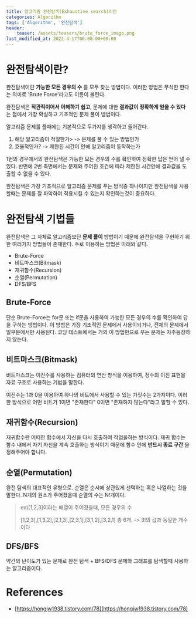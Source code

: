 ```yaml
---
title: 알고리즘 완전탐색(Exhaustive search)이란
categories: Algorithm
tags: ['Algorithm', '완전탐색']
header:
    teaser: /assets/teasers/brute_force_image.png
last_modified_at: 2022-4-17T00:00:00+09:00
---
```

# 완전탐색이란?
완전탐색이란 __가능한 모든 경우의 수__ 를 모두 찾는 방법이다. 이러한 방법은 무식한 한다는 의미로 'Brute Force'라고도 이름이 불린다.

완전탐색은 __직관적이어서 이해하기 쉽고__, 문제에 대한 __결과값이 정확하게 얻을 수 있다__ 는 점에서 가장 확실하고 기초적인 문제 풀이 방법이다.

알고리즘 문제를 풀때에는 기본적으로 두가지를 생각하고 들어간다.

1. 해당 알고리즘이 적절한가> -> 문제를 풀 수 있는 방법인가
2. 효율적인가? -> 제한된 시간이 안에 알고리즘이 동작하는가

1번의 경우에서의 완전탐색은 가능한 모든 경우의 수를 확인하여 정확한 답은 얻어 낼 수 있다. 반면에 2번 측면에서는 문제와 주어진 조건에 따라 제한된 시간안에 결과값을 도출할 수 없을 수 있다.

완전탐색은 가장 기초적으로 알고리즘 문제를 푸는 방식중 하나이지만 완전탐색을 사용할때는 문제를 잘 파악하여 적용시킬 수 있는지 확인하는것이 중요하다.

# 완전탐색 기법들
완전탐색은 그 자체로 알고리즘보단 __문제 풀이__ 방법이기 때문에 완전탐색을 구현하기 위한 여러가지 방법들이 존재한다. 주로 이용하는 방법은 아래와 같다.

- Brute-Force
- 비트마스크(Bitmask)
- 재귀함수(Recursion)
- 순열(Permutation)
- DFS/BFS

## Brute-Force
단순 Brute-Force는 for문 또는 if문을 사용하여 가능한 모든 경우의 수를 확인하여 답을 구하는 방법이다. 이 방법은 가장 기초적인 문제에서 사용이되거나, 전체의 문제에서 일부분에서만 사용된다. 코딩 테스트에서는 거의 이 방법만으로 푸는 문제는 자주등장하지 않는다.

## 비트마스크(Bitmask)
비트마스크는 이진수를 사용하는 컴퓨터의 연산 방식을 이용하여, 정수의 이진 표현을 자료 구조로 사용하는 기법을 말한다.

이진수는 1과 0을 이용하여 하나의 비트에서 사용할 수 있는 가짓수는 2가지이다. 이러한 방식으로 어떤 비트가 1이면 "존재한다" 0이면 "존재하지 않는다"라고 말할 수 있다.

## 재귀함수(Recursion)
재귀함수란 어떠한 함수에서 자신을 다시 호출하여 작업을하는 방식이다. 재귀 함수는 함수 내에서 자기 자신을 계속 호출하는 방식이기 때문에 함수 안에 __반드시 종료 구간__ 을 정해주어야 합니다.

## 순열(Permutation)
완전 탐색의 대표적인 유형으로. 순열은 순서에 상관있게 선택하는 혹은 나열하는 것을 말한다. N개의 원소가 주어졌을때 순열의 수는 N!개이다.

> ex)[1,2,3]이라는 배열이 주어졌을때, 모든 경우의 수
>
> [1,2,3],[1,3,2],[2,1,3],[2,3,1],[3,1,2],[3,2,1] 총 6개. -> 3!의 값과 동일한 개수이다

## DFS/BFS
약간의 난이도가 있는 문제로 완전 탐색 + BFS/DFS 문제와 그래프를 탐색할때 사용하는 알고리즘이다.

# References
- [https://hongjw1938.tistory.com/78](https://hongjw1938.tistory.com/78)